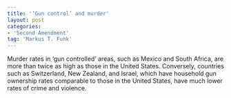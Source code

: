 ```yaml
---
title: '‘Gun control’ and murder'
layout: post
categories:
- 'Second Amendment'
tag: 'Markus T. Funk'
---
```


Murder rates in ‘gun controlled’ areas, such as Mexico and South Africa, are more than twice as high as those in the United States. Conversely, countries such as Switzerland, New Zealand, and Israel, which have household gun ownership rates comparable to those in the United States, have much lower rates of crime and violence.